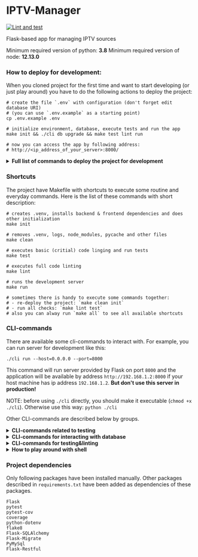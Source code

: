 # IPTV-Manager

[![Lint and test](https://github.com/bjakushka/iptv-manager/workflows/Lint%20and%20test/badge.svg?branch=main)](https://github.com/bjakushka/iptv-manager/actions?query=workflow%3A%22Lint+and+test%22)

Flask-based app for managing IPTV sources

Minimum required version of python: **3.8**
Minimum required version of node: **12.13.0**

### How to deploy for development:
When you cloned project for the first time and want to start developing 
(or just play around) you have to do the following actions 
to deploy the project:

```
# create the file `.env` with configuration (don't forget edit database URI)
# (you can use `.env.example` as a starting point)
cp .env.example .env

# initialize environment, database, execute tests and run the app
make init && ./cli db upgrade && make test lint run

# now you can access the app by following address:
# http://<ip_address_of_your_server>:8000/
```

<details>
    <summary><strong>Full list of commands to deploy the project for development</strong></summary>
    
    # create the file `.env` with configuration
    # (you can use `.env.example` as a starting point)
    cp .env.example .env
    
    # configure the virtual environment
    python3 -m venv .venv
    
    # activate the virtual environment
    source .venv/bin/activate
    
    # install the required packages
    pip install -r requirements.txt
    
    # run database migrations
    ./cli db upgrade
    
    # install npm-packages
    npm install
    
    # build the frontend
    npm run build
    
    # make the cli-manager executable
    chmod +x ./cli
    
    # if you have not got real data yet you can seed the demo
    ./cli seed --name=DemoDataSeeder
    
    # run backend via development server
    ./cli run --host=0.0.0.0 --port=8000
    
    # now you can access the app by following address:
    # http://<ip_address_of_your_server>:8000/

</details>



### Shortcuts

The project have Makefile with shortcuts to execute some routine and everyday commands.
Here is the list of these commands with short description:

```
# creates .venv, installs backend & frontend dependencies and does other initialization
make init

# removes .venv, logs, node_modules, pycache and other files
make clean 

# executes basic (critial) code linging and run tests
make test

# executes full code linting
make lint

# runs the development server
make run

# sometimes there is handy to execute some commands together:
# - re-deploy the project: `make clean init`
# - run all checks: `make lint test`
# also you can alway run `make all` to see all available shortcuts
```



### CLI-commands

There are available some cli-commands to interact with.
For example, you can run server for development like this:

```
./cli run --host=0.0.0.0 --port=8000
```

This command will run server provided by Flask on port `8000`
and the application will be available by address `http://192.168.1.2:8000`
if your host machine has ip address `192.168.1.2`. **But don't use this server
in production!**

NOTE: before using `./cli` directly, you should make it executable (`chmod +x ./cli`).
Otherwise use this way: `python ./cli`

Other CLI-commands are described below by groups.

<details>
    <summary><strong>CLI-commands related to testing</strong></summary>

    # run all tests with detailed information
    ./cli test:run
    
    # run all tests quietly
    ./cli test:run -q
    
    # run only modular tests
    ./cli test:run --modular-only
    
    # run only those tests which are testing web-pages
    ./cli test:run --web-only
    
    # show code coverage
    ./cli test:coverage
    
    # list all fixtures
    ./cli test:fixtures
    
    # list all markers
    ./cli test:markers
    
    # run code linting
    ./cli test:lint
    
    # run only critical code linting
    ./cli test:lint --critical

</details>

<details>
    <summary><strong>CLI-commands for interacting with database</strong></summary>

    # initializing of migrations repository
    ./cli db init
    
    # run all migrations that have not ran yet
    ./cli db upgrade
    
    # show sql-code which is going to be executed
    ./cli db upgrade --sql
    
    # migrate to specific mugration
    ./cli db upgrade <REVISION_HASH>
    
    # create new migration-file with name
    ./cli db revision -m "Some new migration"
    
    # revert to previous version
    ./cli db downgrade
    
    # revert all migrations
    ./cli db downgrade base
    
    # show list of migrations that already ran
    # If flag `-i` specified - indicates what revision is current
    ./cli db history [-i]
    
    # show detailed list of migrations
    ./cli db show

</details>

<details>
    <summary><strong>CLI-commands for testing&linting</strong></summary>

    # run all tests
    ./cli test:run
    
    # run modular tests only
    ./cli test:run --modular-only
    
    # run tests with coverage
    ./cli test:run --cov
    
    # also you can combine different options
    ./cli test:run -modular-only --cov
    
    # start code linting (all)
    ./cli test:lint
    
    # start code linting (only critical)
    ./cli test:lint --critical
    
    # you can also run coverage like this
    ./cli test:coverage
    
    # display all available fixtures
    ./cli test:fixtures
    
    # list all markers for tests
    ./cli test:markers
    

</details>

<details>
    <summary><strong>How to play around with shell</strong></summary>

    ./cli shell
    >>> import app
    >>> channel_1 = app.models.Channel(name='First Channel')
    >>> channel_1
    <Channel #[NONE]>
    >>> app.db.session.add(channel_1)
    >>> app.db.session.commit()
    >>> channel_1
    <Channel #1>
    >>>
    >>> channel_2 = app.models.Channel.query.filter_by(id=1).first()
    >>> channel_2
    <Channel #1>
    >>> channel_2.name = 'Channel 2 (edited)'
    >>> app.db.session.add(channel_2)
    >>> app.db.session.commit()

</details>


### Project dependencies

Only following packages have been installed manually.
Other packages described in `requirements.txt` have been added as dependencies of these packages.

```
Flask
pytest
pytest-cov
coverage
python-dotenv
flake8
Flask-SQLAlchemy
Flask-Migrate
PyMySql
Flask-Restful
```
